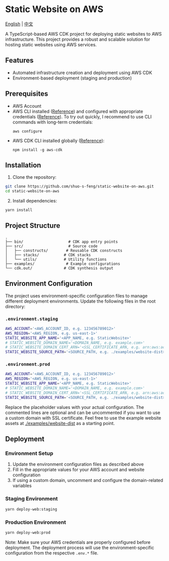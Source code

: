 # Static Website on AWS

[English](README.md) | [中文](README.zh.md)

A TypeScript-based AWS CDK project for deploying static websites to AWS infrastructure. This project provides a robust and scalable solution for hosting static websites using AWS services.

## Features

- Automated infrastructure creation and deployment using AWS CDK
- Environment-based deployment (staging and production)

## Prerequisites

- AWS Account
- AWS CLI installed ([Reference](https://docs.aws.amazon.com/cli/latest/userguide/getting-started-install.html#getting-started-install-instructions)) and configured with appropriate credentials ([Reference](https://docs.aws.amazon.com/cli/latest/userguide/getting-started-quickstart.html#getting-started-quickstart-new)). To try out quickly, I recommend to use CLI commands with long-term credentials:
  ```
  aws configure
  ```
- AWS CDK CLI installed globally ([Reference](https://docs.aws.amazon.com/cdk/v2/guide/getting-started.html#getting-started-install)):
  ```
  npm install -g aws-cdk
  ```

## Installation

1. Clone the repository:

```bash
git clone https://github.com/shuo-s-feng/static-website-on-aws.git
cd static-website-on-aws
```

2. Install dependencies:

```bash
yarn install
```

## Project Structure

```
.
├── bin/                    # CDK app entry points
├── src/                    # Source code
│   ├── constructs/        # Reusable CDK constructs
│   ├── stacks/           # CDK stacks
│   └── utils/            # Utility functions
├── examples/              # Example configurations
└── cdk.out/              # CDK synthesis output
```

## Environment Configuration

The project uses environment-specific configuration files to manage different deployment environments. Update the following files in the root directory:

### `.environment.staging`

```bash
AWS_ACCOUNT='<AWS_ACCOUNT_ID, e.g. 123456789012>'
AWS_REGION='<AWS_REGION, e.g. us-east-1>'
STATIC_WEBSITE_APP_NAME='<APP_NAME, e.g. StaticWebsite>'
# STATIC_WEBSITE_DOMAIN_NAME='<DOMAIN_NAME, e.g. example.com>'
# STATIC_WEBSITE_DOMAIN_CERT_ARN='<SSL_CERTIFICATE_ARN, e.g. arn:aws:acm:region:account:certificate/xxxx-xxxx-xxxx-xxxx>'
STATIC_WEBSITE_SOURCE_PATH='<SOURCE_PATH, e.g. ./examples/website-dist>'
```

### `.environment.prod`

```bash
AWS_ACCOUNT='<AWS_ACCOUNT_ID, e.g. 123456789012>'
AWS_REGION='<AWS_REGION, e.g. us-east-1>'
STATIC_WEBSITE_APP_NAME='<APP_NAME, e.g. StaticWebsite>'
# STATIC_WEBSITE_DOMAIN_NAME='<DOMAIN_NAME, e.g. example.com>'
# STATIC_WEBSITE_DOMAIN_CERT_ARN='<SSL_CERTIFICATE_ARN, e.g. arn:aws:acm:region:account:certificate/xxxx-xxxx-xxxx-xxxx>'
STATIC_WEBSITE_SOURCE_PATH='<SOURCE_PATH, e.g. ./examples/website-dist>'
```

Replace the placeholder values with your actual configuration. The commented lines are optional and can be uncommented if you want to use a custom domain with SSL certificate. Feel free to use the example website assets at [./examples/website-dist](./examples/website-dist) as a starting point.

## Deployment

### Environment Setup

1. Update the environment configuration files as described above
2. Fill in the appropriate values for your AWS account and website configuration
3. If using a custom domain, uncomment and configure the domain-related variables

### Staging Environment

```bash
yarn deploy-web:staging
```

### Production Environment

```bash
yarn deploy-web:prod
```

Note: Make sure your AWS credentials are properly configured before deployment. The deployment process will use the environment-specific configuration from the respective `.env.*` file.
